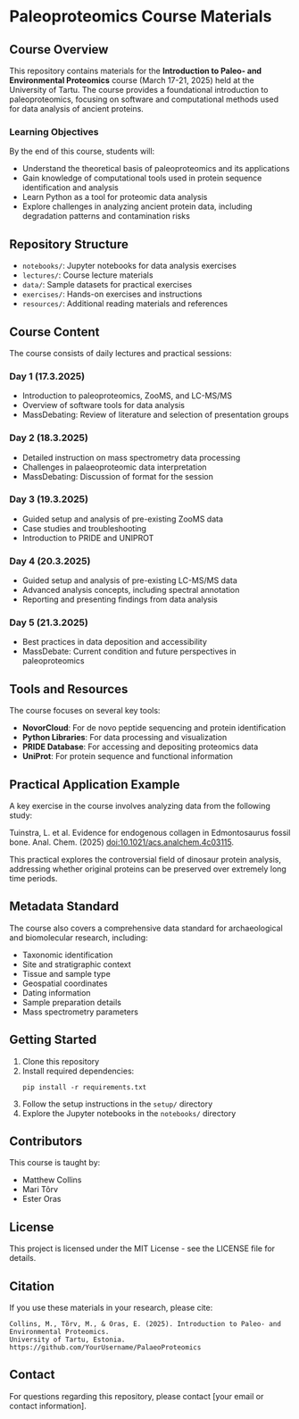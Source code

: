 # Paleoproteomics Course Materials

## Course Overview

This repository contains materials for the **Introduction to Paleo- and Environmental Proteomics** course (March 17-21, 2025) held at the University of Tartu. The course provides a foundational introduction to paleoproteomics, focusing on software and computational methods used for data analysis of ancient proteins.

### Learning Objectives

By the end of this course, students will:
- Understand the theoretical basis of paleoproteomics and its applications
- Gain knowledge of computational tools used in protein sequence identification and analysis
- Learn Python as a tool for proteomic data analysis
- Explore challenges in analyzing ancient protein data, including degradation patterns and contamination risks

## Repository Structure

- `notebooks/`: Jupyter notebooks for data analysis exercises
- `lectures/`: Course lecture materials
- `data/`: Sample datasets for practical exercises
- `exercises/`: Hands-on exercises and instructions
- `resources/`: Additional reading materials and references

## Course Content

The course consists of daily lectures and practical sessions:

### Day 1 (17.3.2025)
- Introduction to paleoproteomics, ZooMS, and LC-MS/MS
- Overview of software tools for data analysis
- MassDebating: Review of literature and selection of presentation groups

### Day 2 (18.3.2025)
- Detailed instruction on mass spectrometry data processing
- Challenges in palaeoproteomic data interpretation
- MassDebating: Discussion of format for the session

### Day 3 (19.3.2025)
- Guided setup and analysis of pre-existing ZooMS data
- Case studies and troubleshooting
- Introduction to PRIDE and UNIPROT

### Day 4 (20.3.2025)
- Guided setup and analysis of pre-existing LC-MS/MS data
- Advanced analysis concepts, including spectral annotation
- Reporting and presenting findings from data analysis

### Day 5 (21.3.2025)
- Best practices in data deposition and accessibility
- MassDebate: Current condition and future perspectives in paleoproteomics

## Tools and Resources

The course focuses on several key tools:

- **NovorCloud**: For de novo peptide sequencing and protein identification
- **Python Libraries**: For data processing and visualization
- **PRIDE Database**: For accessing and depositing proteomics data
- **UniProt**: For protein sequence and functional information

## Practical Application Example

A key exercise in the course involves analyzing data from the following study:

Tuinstra, L. et al. Evidence for endogenous collagen in Edmontosaurus fossil bone. Anal. Chem. (2025) [doi:10.1021/acs.analchem.4c03115](https://pubs.acs.org/doi/10.1021/acs.analchem.4c03115).

This practical explores the controversial field of dinosaur protein analysis, addressing whether original proteins can be preserved over extremely long time periods.

## Metadata Standard

The course also covers a comprehensive data standard for archaeological and biomolecular research, including:
- Taxonomic identification
- Site and stratigraphic context
- Tissue and sample type
- Geospatial coordinates
- Dating information
- Sample preparation details
- Mass spectrometry parameters

## Getting Started

1. Clone this repository
2. Install required dependencies:
   ```
   pip install -r requirements.txt
   ```
3. Follow the setup instructions in the `setup/` directory
4. Explore the Jupyter notebooks in the `notebooks/` directory

## Contributors

This course is taught by:
- Matthew Collins
- Mari Tõrv
- Ester Oras

## License

This project is licensed under the MIT License - see the LICENSE file for details.

## Citation

If you use these materials in your research, please cite:

```
Collins, M., Tõrv, M., & Oras, E. (2025). Introduction to Paleo- and Environmental Proteomics. 
University of Tartu, Estonia. https://github.com/YourUsername/PalaeoProteomics
```

## Contact

For questions regarding this repository, please contact [your email or contact information].
